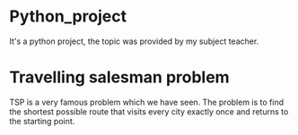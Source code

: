# Python_project

It's a python project, the topic was provided by my subject teacher.

# Travelling salesman problem

TSP is a very famous problem which we have seen.
The problem is to find the shortest possible route that visits every city exactly once and returns to the starting point.

